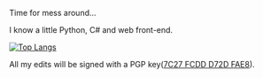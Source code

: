 Time for mess around...

I know a little Python, C# and web front-end.

[![Top Langs](https://github-readme-stats.vercel.app/api/top-langs/?username=ZhaoFJx&layout=compact)](https://github.com/anuraghazra/github-readme-stats)

All my edits will be signed with a PGP key([7C27 FCDD D72D FAE8](https://github.com/ZhaoFJx/ZhaoFJx/blob/main/ZhaoFJx%20–%20Public.asc)).
